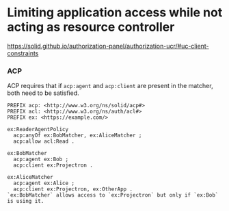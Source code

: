 # Limiting application access while not acting as resource controller

https://solid.github.io/authorization-panel/authorization-ucr/#uc-client-constraints

### ACP

ACP requires that if `acp:agent` and `acp:client` are present in the matcher, both need to be satisfied.

```ttl
PREFIX acp: <http://www.w3.org/ns/solid/acp#>
PREFIX acl: <http://www.w3.org/ns/auth/acl#>
PREFIX ex: <https://example.com/>

ex:ReaderAgentPolicy
  acp:anyOf ex:BobMatcher, ex:AliceMatcher ;
  acp:allow acl:Read .

ex:BobMatcher
  acp:agent ex:Bob ;
  acp:client ex:Projectron .

ex:AliceMatcher
  acp:agent ex:Alice ;
  acp:client ex:Projectron, ex:OtherApp .
`ex:BobMatcher` allows access to `ex:Projectron` but only if `ex:Bob` is using it.
